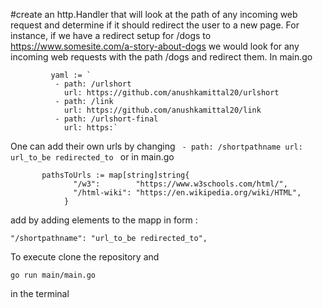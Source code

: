 #create an http.Handler that will look at the path of any incoming web request and determine if it should redirect the user to a new page.
For instance, if we have a redirect setup for /dogs to https://www.somesite.com/a-story-about-dogs we would look for any incoming web requests with the path /dogs and redirect them.
In main.go
```
         yaml := `
          - path: /urlshort
            url: https://github.com/anushkamittal20/urlshort
          - path: /link
            url: https://github.com/anushkamittal20/link
          - path: /urlshort-final
            url: https:`
  ```          
One can add their own urls by changing    ``` 
                                                  - path: /shortpathname
                                                   url: url_to_be redirected_to 
                                           ```
or in main.go

```  
       pathsToUrls := map[string]string{
              "/w3":        "https://www.w3schools.com/html/",
              "/html-wiki": "https://en.wikipedia.org/wiki/HTML",
            } 
```
            
add by adding elements to the mapp in form :    
```    
"/shortpathname": "url_to_be redirected_to",  
```
To execute clone the repository and 
```
go run main/main.go
```
in the terminal
